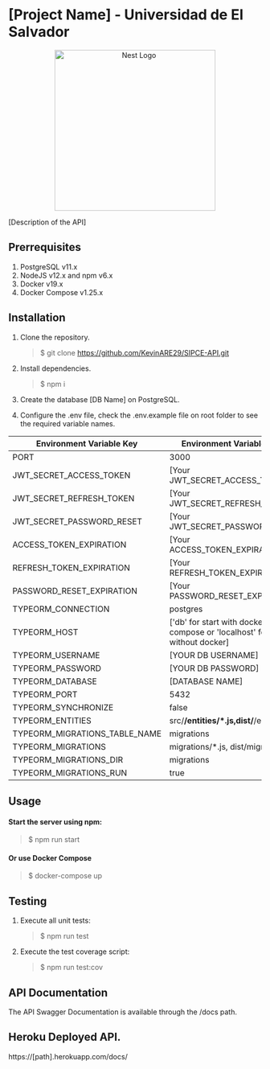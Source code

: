 # [Project Name] - Universidad de El Salvador

<div align="center">
  <a href="http://nestjs.com/" target="blank"><img src="https://nestjs.com/img/logo_text.svg" width="320" alt="Nest Logo" /></a>
</div>

[Description of the API]

## Prerrequisites

1. PostgreSQL v11.x
2. NodeJS v12.x and npm v6.x
3. Docker v19.x
4. Docker Compose v1.25.x

## Installation

1. Clone the repository.
   > \$ git clone https://github.com/KevinARE29/SIPCE-API.git
2. Install dependencies.
   > \$ npm i
3. Create the database [DB Name] on PostgreSQL.

4. Configure the .env file, check the .env.example file on root folder to see the required variable names.

<center>

| Environment Variable Key      | Environment Variable Value                                                   |
| ----------------------------- | ---------------------------------------------------------------------------- |
| PORT                          | 3000                                                                         |
| JWT_SECRET_ACCESS_TOKEN       | [Your JWT_SECRET_ACCESS_TOKEN]                                               |
| JWT_SECRET_REFRESH_TOKEN      | [Your JWT_SECRET_REFRESH_TOKEN]                                              |
| JWT_SECRET_PASSWORD_RESET     | [Your JWT_SECRET_PASSWORD_RESET]                                             |
| ACCESS_TOKEN_EXPIRATION       | [Your ACCESS_TOKEN_EXPIRATION]                                               |
| REFRESH_TOKEN_EXPIRATION      | [Your REFRESH_TOKEN_EXPIRATION]                                              |
| PASSWORD_RESET_EXPIRATION     | [Your PASSWORD_RESET_EXPIRATION]                                             |
| TYPEORM_CONNECTION            | postgres                                                                     |
| TYPEORM_HOST                  | ['db' for start with docker-compose or 'localhost' for start without docker] |
| TYPEORM_USERNAME              | [YOUR DB USERNAME]                                                           |
| TYPEORM_PASSWORD              | [YOUR DB PASSWORD]                                                           |
| TYPEORM_DATABASE              | [DATABASE NAME]                                                              |
| TYPEORM_PORT                  | 5432                                                                         |
| TYPEORM_SYNCHRONIZE           | false                                                                        |
| TYPEORM_ENTITIES              | src/**/entities/\*.js,dist/**/entities/\*.js                                 |
| TYPEORM_MIGRATIONS_TABLE_NAME | migrations                                                                   |
| TYPEORM_MIGRATIONS            | migrations/\*.js, dist/migrations/\_.js                                      |
| TYPEORM_MIGRATIONS_DIR        | migrations                                                                   |
| TYPEORM_MIGRATIONS_RUN        | true                                                                         |

</center>

## Usage

#### Start the server using npm:

> \$ npm run start

#### Or use Docker Compose

> \$ docker-compose up

## Testing

1. Execute all unit tests:

   > \$ npm run test

2. Execute the test coverage script:
   > \$ npm run test:cov

## API Documentation

The API Swagger Documentation is available through the /docs path.

## Heroku Deployed API.

https://[path].herokuapp.com/docs/

